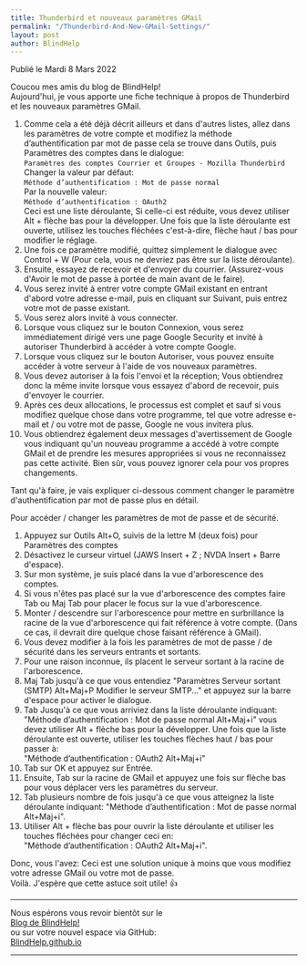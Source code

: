 ```yaml
---
title: Thunderbird et nouveaux paramètres GMail
permalink: "/Thunderbird-And-New-GMail-Settings/"
layout: post
author: BlindHelp
---
```


<footer>Publié le Mardi 8 Mars 2022</footer>


Coucou mes amis du blog de BlindHelp!    
Aujourd'hui, je vous apporte une fiche technique à propos de Thunderbird et les nouveaux paramètres GMail.    

1. Comme cela a été déjà décrit ailleurs et dans d'autres listes, allez dans les paramètres de votre compte et modifiez la méthode d’authentification par mot de passe  cela se trouve dans Outils, puis Paramètres des comptes dans le dialogue:    
`Paramètres des comptes Courrier et Groupes - Mozilla Thunderbird`    
Changer la valeur par défaut:    
`Méthode d’authentification : Mot de passe normal`    
Par la nouvelle valeur:    
`Méthode d’authentification : OAuth2`    
Ceci est une liste déroulante, Si celle-ci est réduite, vous devez utiliser Alt + flèche bas pour la développer. Une fois que la liste déroulante est ouverte, utilisez les touches fléchées c'est-à-dire, flèche haut / bas pour modifier le réglage.    
2. Une fois ce paramètre modifié, quittez simplement le dialogue avec Control + W (Pour cela, vous ne devriez pas être sur la liste déroulante).    
3. Ensuite, essayez de recevoir et d'envoyer du courrier. (Assurez-vous d'Avoir le mot de passe à portée de main avant de le faire).    
4. Vous serez invité à entrer votre compte GMail existant en entrant d'abord votre adresse e-mail, puis en cliquant sur Suivant, puis entrez votre mot de passe existant.    
5. Vous serez alors invité à vous connecter.    
6. Lorsque vous cliquez sur le bouton Connexion, vous serez immédiatement dirigé vers une page Google Security et invité à autoriser Thunderbird à accéder à votre compte Google.    
7. Lorsque vous cliquez sur le bouton Autoriser, vous pouvez ensuite accéder à votre serveur à l'aide de vos nouveaux paramètres.    
8. Vous devez autoriser à la fois l'envoi et la réception; Vous obtiendrez donc la même invite lorsque vous essayez d'abord de recevoir, puis d'envoyer le courrier.    
9. Après ces deux allocations, le processus est complet et sauf si vous modifiez quelque chose dans votre programme, tel que votre adresse e-mail et / ou votre mot de passe, Google ne vous invitera plus.    
10. Vous obtiendrez également deux messages d'avertissement de Google vous indiquant qu'un nouveau programme a accédé à votre compte GMail et de prendre les mesures appropriées si vous ne reconnaissez pas cette activité. Bien sûr, vous pouvez ignorer cela pour vos propres changements.    

Tant qu'à faire, je vais expliquer ci-dessous comment changer le paramètre d'authentification par mot de passe plus en détail.

Pour accéder / changer les paramètres de mot de passe et de sécurité.    

1. Appuyez sur Outils Alt+O, suivis de la lettre M (deux fois) pour Paramètres des comptes    
2. Désactivez le curseur virtuel (JAWS Insert + Z ; NVDA Insert + Barre d'espace).    
3. Sur mon système, je suis placé dans la vue d'arborescence des comptes.    
4. Si vous n'êtes pas placé sur la vue d'arborescence des comptes faire Tab ou Maj Tab pour placer le focus sur la vue d'arborescence.    
5. Monter / descendre sur l'arborescence pour mettre en surbrillance la racine de la vue d'arborescence qui fait référence à votre compte. (Dans ce cas, il devrait dire quelque chose faisant référence à GMail).    
6. Vous devez modifier à la fois les paramètres de mot de passe / de sécurité dans les serveurs entrants et sortants.    
7. Pour une raison inconnue, ils placent le serveur sortant à la racine de l'arborescence.    
8. Maj Tab jusqu'à ce que vous entendiez "Paramètres Serveur sortant (SMTP) Alt+Maj+P Modifier le serveur SMTP..." et appuyez sur la barre d'espace pour activer le dialogue.    
9. Tab Jusqu'à ce que vous arriviez dans la liste déroulante indiquant:    
"Méthode d’authentification : Mot de passe normal Alt+Maj+i" vous devez utiliser Alt + flèche bas pour la développer. Une fois que la liste déroulante est ouverte, utiliser les touches flèches haut / bas pour passer à:    
"Méthode d’authentification : OAuth2 Alt+Maj+i"    
10. Tab sur OK et appuyez sur Entrée.    
11. Ensuite, Tab sur la racine de GMail et appuyez une fois sur flèche bas pour vous déplacer vers les paramètres du serveur.    
12. Tab plusieurs nombre de fois jusqu'à ce que vous atteignez la liste déroulante indiquant:
"Méthode d’authentification : Mot de passe normal Alt+Maj+i".    
13. Utiliser Alt + flèche bas pour ouvrir la liste déroulante et utiliser les touches fléchées pour changer ceci en:    
"Méthode d’authentification : OAuth2 Alt+Maj+i".    

Donc, vous l'avez: Ceci est une solution unique à moins que vous modifiez votre adresse GMail ou votre mot de passe.    
Voilà. J'espère que cette astuce soit utile! 👍    

---

Nous espérons vous revoir bientôt sur le      
[Blog de BlindHelp!](http://blindhelp.blogspot.fr/)                    
ou sur  votre nouvel espace via GitHub:                     
[BlindHelp.github.io](https://blindhelp.github.io)                    

---